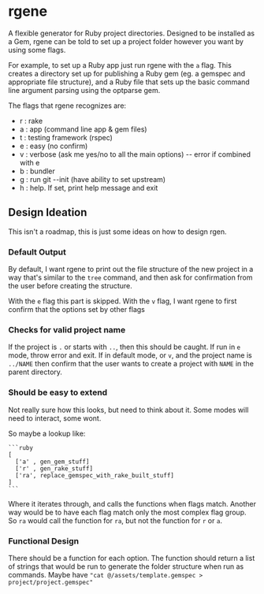 # rgene

A flexible generator for Ruby project directories. Designed to be installed as a
Gem, rgene can be told to set up a project folder however you want by using some
flags.

For example, to set up a Ruby app just run rgene with the `a` flag. This creates
a directory set up for publishing a Ruby gem (eg. a gemspec and appropriate file
structure), and a Ruby file that sets up the basic command line argument parsing
using the optparse gem.

The flags that rgene recognizes are:

- r : rake
- a : app (command line app & gem files)
- t : testing framework (rspec)
- e : easy (no confirm)
- v : verbose (ask me yes/no to all the main options) -- error if combined with e
- b : bundler
- g : run git --init (have ability to set upstream)
- h : help. If set, print help message and exit

## Design Ideation

This isn't a roadmap, this is just some ideas on how to design rgen.

### Default Output

By default, I want rgene to print out the file structure of the new project in a
way that's similar to the `tree` command, and then ask for confirmation from the
user before creating the structure.

With the `e` flag this part is skipped. With the `v` flag, I want rgene to first
confirm that the options set by other flags

### Checks for valid project name

If the project is `.` or starts with `..`, then this should be caught. If run in
`e` mode, throw error and exit. If in default mode, or `v`, and the project name
is `../NAME` then confirm that the user wants to create a project with `NAME` in
the parent directory.

### Should be easy to extend

Not really sure how this looks, but need to think about it. Some modes will need
to interact, some wont.

So maybe a lookup like:

    ```ruby
    [
      ['a' , gen_gem_stuff]
      ['r' , gen_rake_stuff]
      ['ra', replace_gemspec_with_rake_built_stuff]
    ]
    ```

Where it iterates through, and calls the functions when flags match. Another way
would be to have each flag match only the most complex flag group. So `ra` would
call the function for `ra`, but not the function for `r` or `a`.

### Functional Design

There should be a function for each option. The function should return a list of
strings that would be run to generate the folder structure when run as commands.
Maybe have `"cat @/assets/template.gemspec > project/project.gemspec"`
